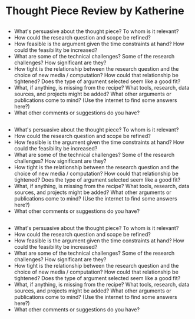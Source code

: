 # Thought Piece Review by Katherine

## 

- What's persuasive about the thought piece? To whom is it relevant?  
- How could the research question and scope be refined?  
- How feasible is the argument given the time constraints at hand? How could the feasibility be increased?  
- What are some of the technical challenges? Some of the research challenges? How significant are they?  
- How tight is the relationship between the research question and the choice of new media / computation? How could that relationship be tightened? Does the type of argument selected seem like a good fit?  
- What, if anything, is missing from the recipe? What tools, research, data sources, and projects might be added? What other arguments or publications come to mind? (Use the internet to find some answers here?)  
- What other comments or suggestions do you have? 


 
## 

- What's persuasive about the thought piece? To whom is it relevant?  
- How could the research question and scope be refined?  
- How feasible is the argument given the time constraints at hand? How could the feasibility be increased?  
- What are some of the technical challenges? Some of the research challenges? How significant are they?  
- How tight is the relationship between the research question and the choice of new media / computation? How could that relationship be tightened? Does the type of argument selected seem like a good fit?  
- What, if anything, is missing from the recipe? What tools, research, data sources, and projects might be added? What other arguments or publications come to mind? (Use the internet to find some answers here?)  
- What other comments or suggestions do you have? 


 ## 


- What's persuasive about the thought piece? To whom is it relevant?  
- How could the research question and scope be refined?  
- How feasible is the argument given the time constraints at hand? How could the feasibility be increased?  
- What are some of the technical challenges? Some of the research challenges? How significant are they?  
- How tight is the relationship between the research question and the choice of new media / computation? How could that relationship be tightened? Does the type of argument selected seem like a good fit?  
- What, if anything, is missing from the recipe? What tools, research, data sources, and projects might be added? What other arguments or publications come to mind? (Use the internet to find some answers here?)  
- What other comments or suggestions do you have?  


